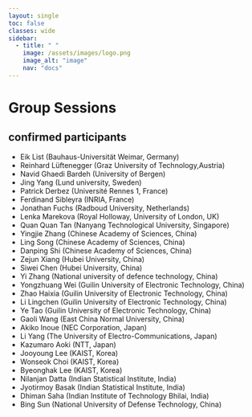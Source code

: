 ```yaml
---
layout: single
toc: false
classes: wide
sidebar:  
  - title: " "   
    image: /assets/images/logo.png
    image_alt: "image"
    nav: "docs"
---
```

# Group Sessions

## confirmed participants

- Eik List (Bauhaus-Universität Weimar, Germany)
- Reinhard Lüftenegger (Graz University of Technology,Austria)
- Navid Ghaedi Bardeh (University of Bergen)
- Jing Yang (Lund university, Sweden)
- Patrick Derbez (Université Rennes 1, France)
- Ferdinand Sibleyra (INRIA, France)
- Jonathan Fuchs	(Radboud University, Netherlands)
- Lenka Marekova (Royal Holloway, University of London, UK)
- Quan Quan Tan (Nanyang Technological University, Singapore)
- Yingjie Zhang (Chinese Academy of Sciences, China)
- Ling Song (Chinese Academy of Sciences, China)
- Danping Shi (Chinese Academy of Sciences, China)
- Zejun Xiang (Hubei University, China)
- Siwei Chen (Hubei University, China)
- Yi Zhang (National university of defence technology, China)
- Yongzhuang Wei	(Guilin University of Electronic Technology, China)
- Zhao  Haixia (Guilin University of Electronic Technology, China)
- Li  Lingchen (Guilin University of Electronic Technology, China)
- Ye  Tao (Guilin University of Electronic Technology, China)
- Gaoli Wang (East China Normal University, China)
- Akiko Inoue (NEC Corporation, Japan)
- Li Yang (The University of Electro-Communications, Japan)
- Kazumaro Aoki (NTT, Japan)
- Jooyoung Lee (KAIST, Korea)
- Wonseok Choi (KAIST, Korea)
- Byeonghak Lee (KAIST, Korea)
- Nilanjan Datta (Indian Statistical Institute, India)
- Jyotirmoy Basak (Indian Statistical Institute, India)
- Dhiman Saha (Indian Institute of Technology Bhilai, India)
- Bing Sun (National University of Defense Technology, China)
<!--
## Group 1: Cryptanalysis
- Bill
- Jack

## Group 2: Designs 
- John
- Joe

## Group 3: proofs
- Mike
- Paul
-->